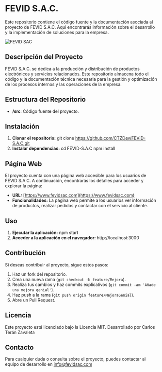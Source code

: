 # FEVID S.A.C.
Este repositorio contiene el código fuente y la documentación asociada al proyecto de FEVID S.A.C. Aquí encontrarás información sobre el desarrollo y la implementación de soluciones para la empresa.

![FEVID SAC](https://repository-images.githubusercontent.com/766321213/3c9cd857-db37-475c-acbf-1a8118a0a0df)

## Descripción del Proyecto
FEVID S.A.C. se dedica a la producción y distribución de productos electrónicos y servicios relacionados. Este repositorio almacena todo el código y la documentación técnica necesaria para la gestión y optimización de los procesos internos y las operaciones de la empresa.

## Estructura del Repositorio
- **/src**: Código fuente del proyecto.

## Instalación

1. **Clonar el repositorio:**
   git clone https://github.com/CTZDev/FEVID-S.A.C.git
2. **Instalar dependencias:**
  cd FEVID-S.A.C
  npm install

## Página Web
El proyecto cuenta con una página web accesible para los usuarios de FEVID S.A.C. A continuación, encontrarás los detalles para acceder y explorar la página:

- **URL:** [https://www.fevidsac.com](https://www.fevidsac.com)
- **Funcionalidades:** La página web permite a los usuarios ver información de productos, realizar pedidos y contactar con el servicio al cliente.

## Uso
1. **Ejecutar la aplicación:**
  npm start
2. **Acceder a la aplicación en el navegador:**
   http://localhost:3000

## Contribución

Si deseas contribuir al proyecto, sigue estos pasos:
1. Haz un fork del repositorio.
2. Crea una nueva rama (`git checkout -b feature/Mejora`).
3. Realiza tus cambios y haz commits explicativos (`git commit -am 'Añade una mejora genial'`).
4. Haz push a la rama (`git push origin feature/MejoraGenial`).
5. Abre un Pull Request.

## Licencia
Este proyecto está licenciado bajo la Licencia MIT. Desarrollado por Carlos Terán Zavaleta

## Contacto
Para cualquier duda o consulta sobre el proyecto, puedes contactar al equipo de desarrollo en [info@fevidsac.com](mailto:info@fevidsac.com)
